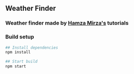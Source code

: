 ## Weather Finder

### Weather finder made by [Hamza Mirza's](https://www.youtube.com/watch?v=204C9yNeOYI) tutorials

### Build setup

```bash
## Install dependencies 
npm install

## Start build
npm start
```
